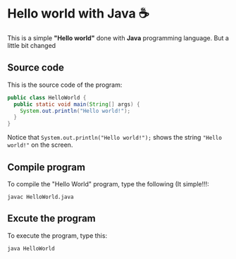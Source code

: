 # Hello world with Java :coffee:

This is a simple **"Hello world"** done with **Java** programming language. But a little bit changed

## Source code

This is the source code of the program:

```java
public class HelloWorld {
  public static void main(String[] args) {
    System.out.println("Hello world!");
  }
}
```

Notice that `System.out.println("Hello world!");` shows the string `"Hello world!"` on the screen.

## Compile program

To compile the "Hello World" program, type the following (It simple!!!:

```console
javac HelloWorld.java
```

## Excute the program

To execute the program, type this:

```console
java HelloWorld
```

